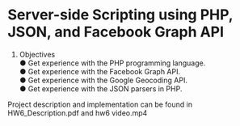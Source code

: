 # Server-side Scripting using PHP, JSON, and Facebook Graph API

1. Objectives <br/>
● Get experience with the PHP programming language. <br/>
● Get experience with the Facebook Graph API.<br/>
● Get experience with the Google Geocoding API.<br/>
● Get experience with the JSON parsers in PHP.<br/>

Project description and implementation can be found in HW6_Description.pdf and hw6 video.mp4



